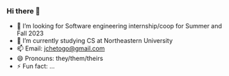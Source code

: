 ### Hi there 👋

- 🔭 I’m looking for Software engineering internship/coop for Summer and Fall 2023
- 🌱 I’m currently studying CS at Northeastern University
- 📫 Email: jchetogo@gmail.com
- 😄 Pronouns: they/them/theirs
- ⚡ Fun fact: ...
